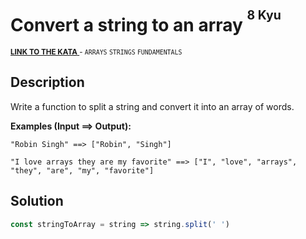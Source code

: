 <h1>Convert a string to an array <sup><sup>8 Kyu</sup></sup></h1>

<sup>
  <a href="https://www.codewars.com/kata/57e76bc428d6fbc2d500036d">
    <strong>LINK TO THE KATA</strong>
  </a> - <code>ARRAYS</code> <code>STRINGS</code> <code>FUNDAMENTALS</code>
</sup>

## Description

Write a function to split a string and convert it into an array of words.

**Examples (Input ==> Output):**

```
"Robin Singh" ==> ["Robin", "Singh"]

"I love arrays they are my favorite" ==> ["I", "love", "arrays", "they", "are", "my", "favorite"]
```

## Solution

```javascript
const stringToArray = string => string.split(' ')
```

